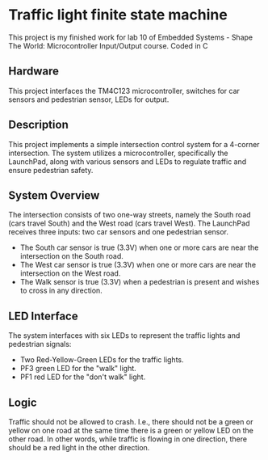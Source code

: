 # Traffic light finite state machine
This project is my finished work for lab 10 of Embedded Systems - Shape The World: Microcontroller Input/Output course. 
Coded in C 

## Hardware
This project interfaces the TM4C123 microcontroller, switches for car sensors and pedestrian sensor, LEDs for output.

## Description 
This project implements a simple intersection control system for a 4-corner intersection. 
The system utilizes a microcontroller, specifically the LaunchPad, along with various sensors and LEDs to regulate traffic and ensure pedestrian safety.

## System Overview
The intersection consists of two one-way streets, namely the South road (cars travel South) and the West road (cars travel West). 
The LaunchPad receives three inputs: two car sensors and one pedestrian sensor.
- The South car sensor is true (3.3V) when one or more cars are near the intersection on the South road.
- The West car sensor is true (3.3V) when one or more cars are near the intersection on the West road.
- The Walk sensor is true (3.3V) when a pedestrian is present and wishes to cross in any direction.

## LED Interface
The system interfaces with six LEDs to represent the traffic lights and pedestrian signals:
- Two Red-Yellow-Green LEDs for the traffic lights.
- PF3 green LED for the "walk" light.
- PF1 red LED for the "don't walk" light.

## Logic
Traffic should not be allowed to crash. I.e., there should not be a green or yellow on one road at the same time there is a green or  yellow LED on the other road. In other words, while traffic is flowing in one direction, there should be a red light in the other direction.
